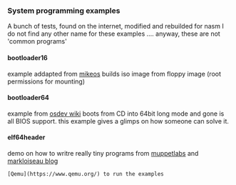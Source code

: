 ### System programming examples
 A bunch of tests, found on the internet, modified and rebuilded for nasm
 I do not find any other name for these examples .... anyway, these are not 'common programs'

#### bootloader16
 example addapted from [mikeos](http://mikeos.sourceforge.net/)
 builds iso image from floppy image (root permissions for mounting)
#### bootloader64
 example from [osdev wiki](http://wiki.osdev.org/Entering_Long_Mode_Directly)
 boots from CD into 64bit long mode and gone is all BIOS support.
 this example gives a glimps on how someone can solve it.
 #### elf64header
 demo on how to writre really tiny programs from [muppetlabs](http://www.muppetlabs.com/~breadbox/software/tiny/teensy.html) and [markloiseau blog](http://blog.markloiseau.com/2012/05/tiny-64-bit-elf-executables/)

    [Qemu](https://www.qemu.org/) to run the examples
